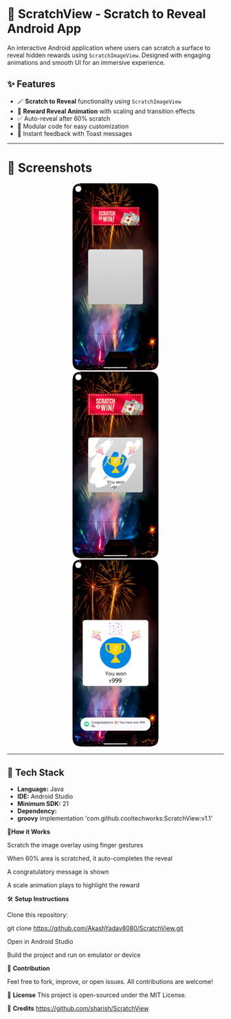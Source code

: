 # 🎯 ScratchView - Scratch to Reveal Android App

An interactive Android application where users can scratch a surface to reveal hidden rewards using `ScratchImageView`. Designed with engaging animations and smooth UI for an immersive experience.

## ✨ Features

- 🪄 **Scratch to Reveal** functionality using `ScratchImageView`
- 🎉 **Reward Reveal Animation** with scaling and transition effects
- ✅ Auto-reveal after 60% scratch
- 🧩 Modular code for easy customization
- 💬 Instant feedback with Toast messages

---

# 📱 Screenshots

<p align="center">
  <img src="app/images/screenshot1.png" alt="Before" width="200" title="Scratch Before"/>
  <img src="app/images/screenshot2.png" alt="In Progress" width="200" title="Scratch In Progress" style="margin-left:100px; margin-right:100px;"/>
  <img src="app/images/screenshot3.png" alt="Revealed" width="200" title="Scratch Revealed"/>
</p>

---

## 🔧 Tech Stack

- **Language:** Java  
- **IDE:** Android Studio  
- **Minimum SDK:** 21  
- **Dependency:**
- 
  **groovy**
  implementation 'com.github.cooltechworks:ScratchView:v1.1'

🚀**How it Works**


Scratch the image overlay using finger gestures

When 60% area is scratched, it auto-completes the reveal

A congratulatory message is shown

A scale animation plays to highlight the reward



🛠️ **Setup Instructions**


Clone this repository:

git clone https://github.com/AkashYadav8080/ScratchView.git

Open in Android Studio

Build the project and run on emulator or device


🤝 **Contribution**

Feel free to fork, improve, or open issues. All contributions are welcome!


📄 **License**
This project is open-sourced under the MIT License.


🔗 **Credits**
https://github.com/sharish/ScratchView

